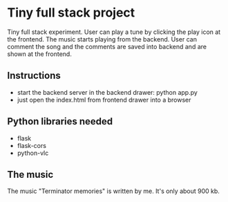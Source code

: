 # Tiny full stack project

Tiny full stack experiment. User can play a tune by clicking the play icon at the frontend. The music starts playing from the backend. User can comment the song and the comments are saved into backend and are shown at the frontend.

## Instructions

- start the backend server in the backend drawer: python app.py
- just open the index.html from frontend drawer into a browser

## Python libraries needed

- flask
- flask-cors
- python-vlc

## The music

The music "Terminator memories" is written by me. It's only about 900 kb.
